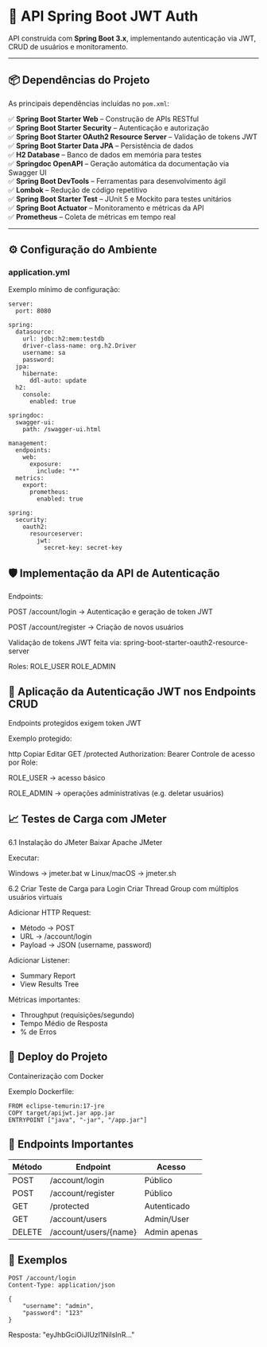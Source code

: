 # 🚀 API Spring Boot JWT Auth

API construída com **Spring Boot 3.x**, implementando autenticação via JWT, CRUD de usuários e monitoramento.

---

## 📦 Dependências do Projeto

As principais dependências incluídas no `pom.xml`:

✅ **Spring Boot Starter Web** – Construção de APIs RESTful  
✅ **Spring Boot Starter Security** – Autenticação e autorização  
✅ **Spring Boot Starter OAuth2 Resource Server** – Validação de tokens JWT  
✅ **Spring Boot Starter Data JPA** – Persistência de dados  
✅ **H2 Database** – Banco de dados em memória para testes  
✅ **Springdoc OpenAPI** – Geração automática da documentação via Swagger UI  
✅ **Spring Boot DevTools** – Ferramentas para desenvolvimento ágil  
✅ **Lombok** – Redução de código repetitivo  
✅ **Spring Boot Starter Test** – JUnit 5 e Mockito para testes unitários  
✅ **Spring Boot Actuator** – Monitoramento e métricas da API  
✅ **Prometheus** – Coleta de métricas em tempo real

---

## ⚙️ Configuração do Ambiente

### application.yml

Exemplo mínimo de configuração:

```
server:
  port: 8080

spring:
  datasource:
    url: jdbc:h2:mem:testdb
    driver-class-name: org.h2.Driver
    username: sa
    password:
  jpa:
    hibernate:
      ddl-auto: update
  h2:
    console:
      enabled: true

springdoc:
  swagger-ui:
    path: /swagger-ui.html

management:
  endpoints:
    web:
      exposure:
        include: "*"
  metrics:
    export:
      prometheus:
        enabled: true

spring:
  security:
    oauth2:
      resourceserver:
        jwt:
          secret-key: secret-key 
```

## 🛡️ Implementação da API de Autenticação

Endpoints:

POST /account/login → Autenticação e geração de token JWT

POST /account/register → Criação de novos usuários

Validação de tokens JWT feita via:
spring-boot-starter-oauth2-resource-server

Roles:
ROLE_USER
ROLE_ADMIN

## 🔑 Aplicação da Autenticação JWT nos Endpoints CRUD
Endpoints protegidos exigem token JWT

Exemplo protegido:

http
Copiar
Editar
GET /protected
Authorization: Bearer <token>
Controle de acesso por Role:

ROLE_USER → acesso básico

ROLE_ADMIN → operações administrativas (e.g. deletar usuários)

## 📈 Testes de Carga com JMeter
6.1 Instalação do JMeter
Baixar Apache JMeter

Executar:

Windows → jmeter.bat
w
Linux/macOS → jmeter.sh

6.2 Criar Teste de Carga para Login
Criar Thread Group com múltiplos usuários virtuais

Adicionar HTTP Request:
- Método → POST
- URL → /account/login
- Payload → JSON (username, password)

Adicionar Listener:
- Summary Report
- View Results Tree

Métricas importantes:
- Throughput (requisições/segundo)
- Tempo Médio de Resposta
- % de Erros

## 🚚 Deploy do Projeto
Containerização com Docker

Exemplo Dockerfile:
```
FROM eclipse-temurin:17-jre
COPY target/apijwt.jar app.jar
ENTRYPOINT ["java", "-jar", "/app.jar"]
```

## 🔗 Endpoints Importantes
| Método | Endpoint              | Acesso       |
| ------ | --------------------- | ------------ |
| POST   | /account/login        | Público      |
| POST   | /account/register     | Público      |
| GET    | /protected            | Autenticado  |
| GET    | /account/users        | Admin/User   |
| DELETE | /account/users/{name} | Admin apenas |

## 🧪 Exemplos
```
POST /account/login
Content-Type: application/json

{
    "username": "admin",
    "password": "123"
}
```

Resposta:
"eyJhbGciOiJIUzI1NiIsInR..."
